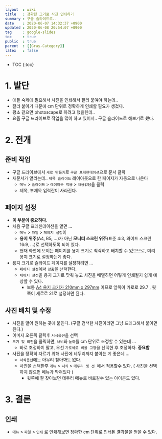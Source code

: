 ```yaml
---
layout  : wiki
title   : 정확한 크기로 사진 인쇄하기 
summary : 구글 슬라이드로.. 
date    : 2020-06-07 14:32:37 +0900
updated : 2020-06-08 20:54:07 +0900
tag     : google-slides
toc     : true
public  : true
parent  : [[Gray-Category]] 
latex   : false
---
```

* TOC
{:toc}

# 1. 발단

* 애들 숙제에 필요해서 사진을 인쇄해서 잘라 붙여야 하는데..
* 잘라 붙이기 때문에 cm 단위로 정확하게 인쇄할 필요가 생겼다.
* 평소 같으면 photoscape로 하려고 했을텐데..
* 요즘 구글 드라이브로 작업을 많이 하고 있어서.. 구글 슬라이드로 해보기로 했다. 

# 2. 전개

## 준비 작업

* 구글 드라이브에서 `새로 만들기`로 `구글 프레젠테이션`으로 문서 클릭
* 새문서가 열리는데.. `제목 슬라이드` 레이아웃으로 한 페이지가 자동으로 나온다
  * `메뉴` > `슬라이드` > `레이아웃 적용` > `내용없음`을 클릭
  * 제목, 부제목 입력란이 사라진다.

## 페이지 설정

* **이 부분이 중요하다.** 
* 처음 구글 프레젠테이션을 열면 ... 
  * `메뉴` > `파일` > `페이지 설정`이 
  * **용지 위주**(A4, B5, ...)가 아닌 **모니터 스크린 위주**(표준 4:3, 와이드 스크린 16:9, ...)로 선택하도록 되어 있다. 
  * 현재 화면에 보이는 페이지를 용지 크기로 착각하고 배치할 수 있으므로, 미리 용지 크기로 설정하는게 좋다.
* 용지 크기로 슬라이드 페이지를 설정하려면 ...
  * `페이지 설정`에서 `맞춤`을 선택한다.
  * `페이지 설정`을 용지 크기로 맞춰 놓고 사진을 배열하면 어떻게 인쇄될지 쉽게 예상할 수 있다. 
    * 보통 [A4 용지 크기가 210mm x 297mm](https://ko.wikipedia.org/wiki/%EC%A2%85%EC%9D%B4_%ED%81%AC%EA%B8%B0#%EC%9D%BC%EB%B0%98_%EA%B5%AD%EC%A0%9C_%ED%91%9C%EC%A4%80_%ED%81%AC%EA%B8%B0) 이므로 앞쪽이 가로로 29.7 , 뒷쪽이 세로로 21로 설정하면 된다.

## 사진 배치 및 수정 

* 사진을 열어 원하는 곳에 붙인다. (구글 검색한 사진이라면 그냥 드래그해서 붙이면 된다.)
* 이미지 오른쪽 클릭후 `서식옵션`을 선택
* `크기 및 회전`을 클릭하면, `너비`와 `높이`를 cm 단위로 조정할 수 있는데 ...
  * 바로 조정하지 말고, 우선 `가로세로 비율 고정`을 선택한 후 조정하자.  **중요함**
* 사진을 정확히 자르기 위해 사진에 테두리까지 붙이는 게 좋은데 ... 
  * `서식옵션`에는 아무리 찾아봐도 없다.
  * 사진을 선택한후 `메뉴` > `서식` > `테두리 및 선 `에서 적용할수 있다. ( 사진을 선택하지 않으면 메뉴가 막혀있다 )
    * 윗쪽에 잘 찾아보면 테두리 메뉴로 바로갈수 있는 아이콘도 있다.

# 3. 결론

## 인쇄

* `메뉴` > `파일` > `인쇄` 로 인쇄해보면 정확한 cm 단위로 인쇄된 결과물을 얻을 수 있다.

